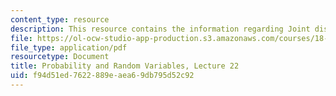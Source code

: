 ```yaml
---
content_type: resource
description: This resource contains the information regarding Joint distribution functions.
file: https://ol-ocw-studio-app-production.s3.amazonaws.com/courses/18-440-probability-and-random-variables-spring-2014/f94d51ed7622889eaea69db795d52c92_MIT18_440S14_Lecture22.pdf
file_type: application/pdf
resourcetype: Document
title: Probability and Random Variables, Lecture 22
uid: f94d51ed-7622-889e-aea6-9db795d52c92
---
```

